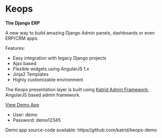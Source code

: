 # Keops
**The Django ERP**

A new way to build amazing Django Admin panels, dashboards or even ERP/CRM apps.

Features:
- Easy integration with legacy Django projects
- Ajax based
- Flexible widgets using AngularJS 1.x
- Jinja2 Templates
- Highly customizable environment

The Keops presentation layer is built using [Katrid Admin Framework](https://github.com/katrid/katrid),
AngularJS based admin framework.

[View Demo App](http://demo.katrid.com/web/)

- User: demo
- Password: demo12345

Demo app source-code available: https//github.com/katrid/keops-demo
